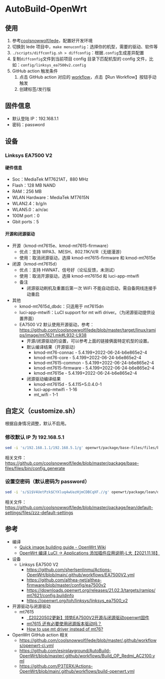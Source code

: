 # AutoBuild-OpenWrt

## 使用

1. 参考[coolsnowwolf/lede](https://github.com/coolsnowwolf/lede)，配置好开发环境
2. 切换到 lede 项目中，`make menuconfig`：选择你的机型，需要的驱动、软件等
3. `./scripts/diffconfig.sh > diffconfig`：根据`.config`生成差异配置
4. 复制`diffconfig`文件到当前项目 config 目录下匹配机型的 config 文件，比如：`config/linksys_ea7500v2.config`
5. GitHub action 触发条件
   1. 点击 GitHub action 对应的 [workflow](https://github.com/zqhong/AutoBuild-OpenWrt/actions/workflows/Build_OP_Linksys_EA7500V2.yml)，点击【Run Workflow】按钮手动触发
   2. 创建标签/发行版

## 固件信息

* 默认登陆 IP：192.168.1.1
* 密码：password

## 设备

### Linksys EA7500 V2

#### 硬件信息

* Soc：MediaTek MT7621AT，880 MHz
* Flash：128 MB NAND
* RAM：256 MB
* WLAN Hardware：MediaTek MT7615N
* WLAN2.4：b/g/n
* WLAN5.0：a/n/ac
* 100M port：0
* Gbit ports：5

#### 开源和闭源驱动

* 开源（kmod-mt7615e、kmod-mt7615-firmware）
  * 优点：支持 WPA3、MESH、802.11K/V/R（无缝漫游）
  * 使用：取消闭源驱动，选择 kmod-mt7615-firmware 和 kmod-mt7615e
* 闭源（kmod-mt7615d）
    * 优点：支持 HWNAT、信号好（论坛反馈，未测试）
    * 使用：取消开源驱动，选择 kmod-mt7615d 和 luci-app-mtwifi
    * 备注
      * 闭源驱动刷机及重置后第一次 WiFi 不能自动启动，需自备网线连接手动重启
* 其他
  * kmod-mt7615d_dbdc：只适用于 mt7615dn
  * luci-app-mtwifi：LuCI support for mt wifi driver。（为闭源驱动提供设置界面）
  * EA7500 V2 默认使用开源驱动，参考：https://github.com/coolsnowwolf/lede/blob/master/target/linux/ramips/image/mt7621.mk#L932-L938
      * 开源/闭源驱动的设置，可以参考上面的链接俩面特定机型的设置。
      * 默认编译结果（开源驱动）
        * kmod-mt76-connac - 5.4.199+2022-06-24-b6e865e2-4
        * kmod-mt76-core - 5.4.199+2022-06-24-b6e865e2-4
        * kmod-mt7615-common - 5.4.199+2022-06-24-b6e865e2-4
        * kmod-mt7615-firmware - 5.4.199+2022-06-24-b6e865e2-4
        * kmod-mt7615e - 5.4.199+2022-06-24-b6e865e2-4
      * 闭源驱动编译结果
        * kmod-mt7615d - 5.4.115+5.0.4.0-1
        * luci-app-mtwifi - 1-16
        * mt_wifi - 1-1

## 自定义（customize.sh）

根据自身情况调整，默认不启用。

### 修改默认 IP 为 192.168.5.1

```bash
sed -i 's/192.168.1.1/192.168.5.1/g' openwrt/package/base-files/files/bin/config_generate
```

相关文件：https://github.com/coolsnowwolf/lede/blob/master/package/base-files/files/bin/config_generate

### 设置空密码（默认密码为 password）

```bash
sed -i 's/$1$V4UetPzk$CYXluq4wUazHjmCDBCqXF.//g' openwrt/package/lean/default-settings/files/zzz-default-settings
```

相关文件：https://github.com/coolsnowwolf/lede/blob/master/package/lean/default-settings/files/zzz-default-settings

## 参考

* 编译
    * [Quick image building guide - OpenWrt Wiki](https://openwrt.org/docs/guide-developer/toolchain/beginners-build-guide)
    * [OpenWrt 编译 LuCI -> Applications 添加插件应用说明-L大【2021.11.18】](https://www.right.com.cn/forum/thread-344825-1-1.html)
* 设备
    * Linksys EA7500 V2
        * https://github.com/sherlsenlinmu/Actions-OpenWrt/blob/main/.github/workflows/EA7500V2.yml
        * https://github.com/althea-net/althea-firmware/blob/master/config/ea7500v2
        * https://downloads.openwrt.org/releases/21.02.3/targets/ramips/mt7621/config.buildinfo
        * https://openwrt.org/toh/linksys/linksys_ea7500_v2
* 开源驱动与闭源驱动
  * mt7615
    * [【20220502更新】领势EA7500V2开源与闭源驱动openwrt固件](https://www.right.com.cn/forum/thread-4103473-1-1.html)
    * [mt7615 还有必要使用闭源版本驱动吗？](https://github.com/coolsnowwolf/lede/issues/6102)
    * [How to use mt driver instead of mt76?](https://github.com/coolsnowwolf/lede/issues/5897)
* OpenWrt GitHub action 相关
    * https://github.com/coolsnowwolf/lede/blob/master/.github/workflows/openwrt-ci.yml
    * https://github.com/esirplayground/AutoBuild-OpenWrt/blob/master/.github/workflows/Build_OP_Redmi_AC2100.yml
    * https://github.com/P3TERX/Actions-OpenWrt/blob/main/.github/workflows/build-openwrt.yml
